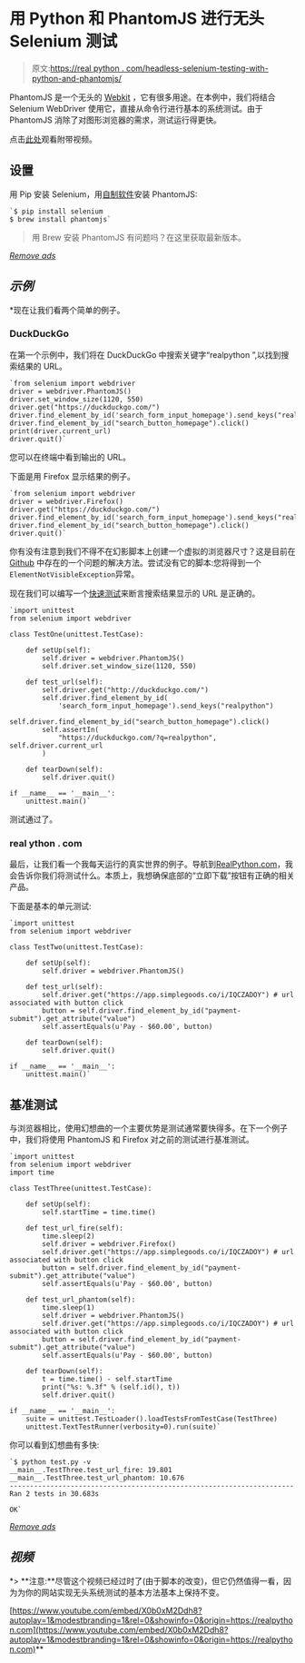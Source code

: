 # 用 Python 和 PhantomJS 进行无头 Selenium 测试

> 原文:[https://real python . com/headless-selenium-testing-with-python-and-phantomjs/](https://realpython.com/headless-selenium-testing-with-python-and-phantomjs/)

PhantomJS 是一个无头的 [Webkit](https://www.webkit.org/) ，它有很多用途。在本例中，我们将结合 Selenium WebDriver 使用它，直接从命令行进行基本的系统测试。由于 PhantomJS 消除了对图形浏览器的需求，测试运行得更快。

点击[此处](#video)观看附带视频。

## 设置

用 Pip 安装 Selenium，用[自制软件](http://brew.sh/)安装 PhantomJS:

```
`$ pip install selenium
$ brew install phantomjs` 
```

> 用 Brew 安装 PhantomJS 有问题吗？在这里获取最新版本。

[*Remove ads*](/account/join/)

## *示例*

 *现在让我们看两个简单的例子。

### DuckDuckGo

在第一个示例中，我们将在 DuckDuckGo 中搜索关键字“realpython ”,以找到搜索结果的 URL。

```
`from selenium import webdriver
driver = webdriver.PhantomJS()
driver.set_window_size(1120, 550)
driver.get("https://duckduckgo.com/")
driver.find_element_by_id('search_form_input_homepage').send_keys("realpython")
driver.find_element_by_id("search_button_homepage").click()
print(driver.current_url)
driver.quit()` 
```

您可以在终端中看到输出的 URL。

下面是用 Firefox 显示结果的例子。

```
`from selenium import webdriver
driver = webdriver.Firefox()
driver.get("https://duckduckgo.com/")
driver.find_element_by_id('search_form_input_homepage').send_keys("realpython")
driver.find_element_by_id("search_button_homepage").click()
driver.quit()` 
```

你有没有注意到我们不得不在幻影脚本上创建一个虚拟的浏览器尺寸？这是目前在 [Github](https://github.com/ariya/phantomjs/issues/11637) 中存在的一个问题的解决方法。尝试没有它的脚本:您将得到一个`ElementNotVisibleException`异常。

现在我们可以编写一个[快速测试](https://realpython.com/python-testing/)来断言搜索结果显示的 URL 是正确的。

```
`import unittest
from selenium import webdriver

class TestOne(unittest.TestCase):

    def setUp(self):
        self.driver = webdriver.PhantomJS()
        self.driver.set_window_size(1120, 550)

    def test_url(self):
        self.driver.get("http://duckduckgo.com/")
        self.driver.find_element_by_id(
            'search_form_input_homepage').send_keys("realpython")
        self.driver.find_element_by_id("search_button_homepage").click()
        self.assertIn(
            "https://duckduckgo.com/?q=realpython", self.driver.current_url
        )

    def tearDown(self):
        self.driver.quit()

if __name__ == '__main__':
    unittest.main()` 
```

测试通过了。

### real ython . com

最后，让我们看一个我每天运行的真实世界的例子。导航到[RealPython.com](https://realpython.com)，我会告诉你我们将测试什么。本质上，我想确保底部的“立即下载”按钮有正确的相关产品。

下面是基本的单元测试:

```
`import unittest
from selenium import webdriver

class TestTwo(unittest.TestCase):

    def setUp(self):
        self.driver = webdriver.PhantomJS()

    def test_url(self):
        self.driver.get("https://app.simplegoods.co/i/IQCZADOY") # url associated with button click
        button = self.driver.find_element_by_id("payment-submit").get_attribute("value")
        self.assertEquals(u'Pay - $60.00', button)

    def tearDown(self):
        self.driver.quit()

if __name__ == '__main__':
    unittest.main()` 
```

## 基准测试

与浏览器相比，使用幻想曲的一个主要优势是测试通常要快得多。在下一个例子中，我们将使用 PhantomJS 和 Firefox 对之前的测试进行基准测试。

```
`import unittest
from selenium import webdriver
import time

class TestThree(unittest.TestCase):

    def setUp(self):
        self.startTime = time.time()

    def test_url_fire(self):
        time.sleep(2)
        self.driver = webdriver.Firefox()
        self.driver.get("https://app.simplegoods.co/i/IQCZADOY") # url associated with button click
        button = self.driver.find_element_by_id("payment-submit").get_attribute("value")
        self.assertEquals(u'Pay - $60.00', button)

    def test_url_phantom(self):
        time.sleep(1)
        self.driver = webdriver.PhantomJS()
        self.driver.get("https://app.simplegoods.co/i/IQCZADOY") # url associated with button click
        button = self.driver.find_element_by_id("payment-submit").get_attribute("value")
        self.assertEquals(u'Pay - $60.00', button)

    def tearDown(self):
        t = time.time() - self.startTime
        print("%s: %.3f" % (self.id(), t))
        self.driver.quit()

if __name__ == '__main__':
    suite = unittest.TestLoader().loadTestsFromTestCase(TestThree)
    unittest.TextTestRunner(verbosity=0).run(suite)` 
```

你可以看到幻想曲有多快:

```
`$ python test.py -v
__main__.TestThree.test_url_fire: 19.801
__main__.TestThree.test_url_phantom: 10.676
----------------------------------------------------------------------
Ran 2 tests in 30.683s

OK` 
```

[*Remove ads*](/account/join/)

## *视频*

 *> **注意:**尽管这个视频已经过时了(由于脚本的改变)，但它仍然值得一看，因为为你的网站实现无头系统测试的基本方法基本上保持不变。

[https://www.youtube.com/embed/X0b0xM2Ddh8?autoplay=1&modestbranding=1&rel=0&showinfo=0&origin=https://realpython.com](https://www.youtube.com/embed/X0b0xM2Ddh8?autoplay=1&modestbranding=1&rel=0&showinfo=0&origin=https://realpython.com)**